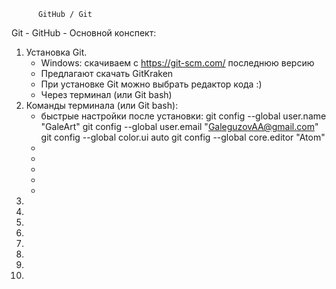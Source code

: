           GitHub / Git
Git -
GitHub -
      Основной конспект:
1. Установка Git.
    + Windows: скачиваем с https://git-scm.com/ последнюю версию
    + Предлагают скачать GitKraken
    + При установке Git можно выбрать редактор кода :)
    + Через терминал (или Git bash)
2. Команды терминала (или Git bash):
    + быстрые настройки после установки:
      git config --global user.name "GaleArt"
      git config --global user.email "GaleguzovAA@gmail.com"
      git config --global color.ui auto
      git config --global core.editor "Atom"
    +
    +
    +
    +
    +
3.
4.
5.
6.
7.
8.
9.
10.
